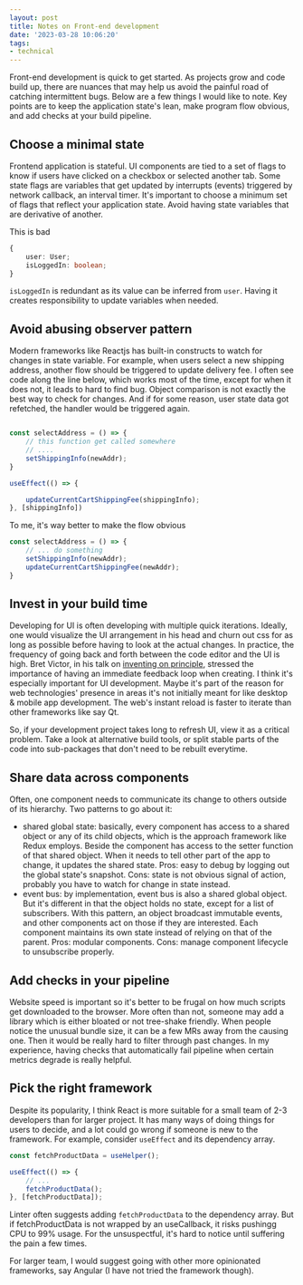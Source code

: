 ```yaml
---
layout: post
title: Notes on Front-end development
date: '2023-03-28 10:06:20'
tags:
- technical
---
```


Front-end development is quick to get started. As projects grow and code build up, there are nuances that may help us avoid the painful road of catching intermittent bugs. Below are a few things I would like to note. Key points are to keep the application state's lean, make program flow obvious, and add checks at your build pipeline. 

## Choose a minimal state

Frontend application is stateful. UI components are tied to a set of flags to know if users have clicked on a checkbox or selected another tab. Some state flags are variables that get updated by interrupts (events) triggered by network callback, an interval timer. It's important to choose a minimum set of flags that reflect your application state. Avoid having state variables that are derivative of another. 

This is bad

```typescript
{
	user: User;
	isLoggedIn: boolean;
}
```

`isLoggedIn` is redundant as its value can be inferred from `user`. Having it creates responsibility to update variables when needed. 

## Avoid abusing observer pattern

Modern frameworks like Reactjs has built-in constructs to watch for changes in state variable. For example, when users select a new shipping address, another flow should be triggered to update delivery fee. I often see code along the line below, which works most of the time, except for when it does not, it leads to hard to find bug. Object comparison is not exactly the best way to check for changes. And if for some reason, user state data got refetched, the handler would be triggered again. 

```javascript

const selectAddress = () => {
	// this function get called somewhere 
	// ....
	setShippingInfo(newAddr);
}

useEffect(() => {

	updateCurrentCartShippingFee(shippingInfo);
}, [shippingInfo])
```
To me, it's way better to make the flow obvious
```javascript
const selectAddress = () => {
	// ... do something 
	setShippingInfo(newAddr);
	updateCurrentCartShippingFee(newAddr);
}
``` 		

## Invest in your build time

Developing for UI is often developing with multiple quick iterations. Ideally, one would visualize the UI arrangement in his head and churn out css for as long as possible before having to look at the actual changes. In practice, the frequency of going back and forth between the code editor and the UI is high. Bret Victor, in his talk on [inventing on principle](https://www.youtube.com/watch?v=PUv66718DII), stressed the importance of having an immediate feedback loop when creating. I think it's especially important for UI development. Maybe it's part of the reason for web technologies' presence in areas it's not initially meant for like desktop & mobile app development. The web's instant reload is faster to iterate than other frameworks like say Qt. 

So, if your development project takes long to refresh UI, view it as a critical problem. Take a look at alternative build tools, or split stable parts of the code into sub-packages that don't need to be rebuilt everytime. 


## Share data across components

Often, one component needs to communicate its change to others outside of its hierarchy. Two patterns to go about it:
- shared global state: basically, every component has access to a shared object or any of its child objects, which is the approach framework like Redux employs. Beside the component has access to the setter function of that shared object. When it needs to tell other part of the app to change, it updates the shared state. Pros: easy to debug by logging out the global state's snapshot. Cons: state is not obvious signal of action, probably you have to watch for change in state instead. 
- event bus: by implementation, event bus is also a shared global object. But it's different in that the object holds no state, except for a list of subscribers. With this pattern, an object broadcast immutable events, and other components act on those if they are interested. Each component maintains its own state instead of relying on that of the parent. Pros: modular components. Cons: manage component lifecycle to unsubscribe properly. 

## Add checks in your pipeline 

Website speed is important so it's better to be frugal on how much scripts get downloaded to the browser. More often than not, someone may add a library which is either bloated or not tree-shake friendly. When people notice the unusual bundle size, it can be a few MRs away from the causing one. Then it would be really hard to filter through past changes. In my experience, having checks that automatically fail pipeline when certain metrics degrade is really helpful. 

## Pick the right framework

Despite its popularity, I think React is more suitable for a small team of 2-3 developers than for larger project. It has many ways of doing things for users to decide, and a lot could go wrong if someone is new to the framework. For example, consider `useEffect` and its dependency array.

```javascript
const fetchProductData = useHelper();

useEffect(() => {
	// ... 
	fetchProductData();
}, [fetchProductData]);
```
Linter often suggests adding `fetchProductData` to the dependency array. But if fetchProductData is not wrapped by an useCallback, it risks pushingg CPU to 99% usage. For the unsuspectful, it's hard to notice until suffering the pain a few times. 

For larger team, I would suggest going with other more opinionated frameworks, say Angular (I have not tried the framework though).
